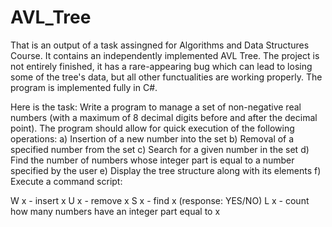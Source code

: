 # AVL_Tree
That is an output of a task assingned for Algorithms and Data Structures Course. It contains an independently implemented AVL Tree.
The project is not entirely finished, it has a rare-appearing bug which can lead to losing some of the tree's data, but all other functualities are working properly. The program is implemented fully in C#.

Here is the task:
Write a program to manage a set of non-negative real numbers (with a maximum of 8 decimal digits before and after the decimal point). The program should allow for quick execution of the following operations:
a) Insertion of a new number into the set
b) Removal of a specified number from the set
c) Search for a given number in the set
d) Find the number of numbers whose integer part is equal to a number specified by the user
e) Display the tree structure along with its elements
f) Execute a command script:

W x - insert x
U x - remove x
S x - find x (response: YES/NO)
L x - count how many numbers have an integer part equal to x
